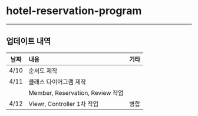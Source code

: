 # hotel-reservation-program

---
## 업데이트 내역

| 날짜  | 내용                             | 기타 |
|-----|:-------------------------------|:---|
| 4/10 | 순서도 제작                         |    |
| 4/11 | 클래스 다이어그램 제작                   |    |
|     | Member, Reservation, Review 작업 |    |
| 4/12 | Viewr, Controller 1차 작업 | 병합 |전